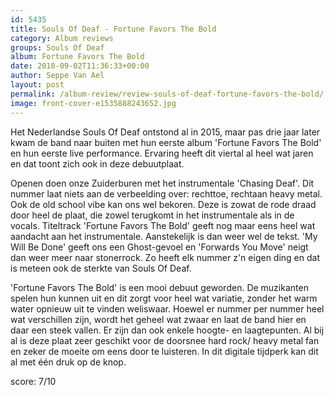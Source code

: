```yaml
---
id: 5435
title: Souls Of Deaf - Fortune Favors The Bold
category: Album reviews
groups: Souls Of Deaf
album: Fortune Favors The Bold
date: 2018-09-02T11:36:33+00:00
author: Seppe Van Ael
layout: post
permalink: /album-review/review-souls-of-deaf-fortune-favors-the-bold/
image: front-cover-e1535888243652.jpg
---
```

Het Nederlandse Souls Of Deaf ontstond al in 2015, maar pas drie jaar later kwam de band naar buiten met hun eerste album 'Fortune Favors The Bold' en hun eerste live performance. Ervaring heeft dit viertal al heel wat jaren en dat toont zich ook in deze debuutplaat.

Openen doen onze Zuiderburen met het instrumentale 'Chasing Deaf'. Dit nummer laat niets aan de verbeelding over: rechttoe, rechtaan heavy metal. Ook de old school vibe kan ons wel bekoren. Deze is zowat de rode draad door heel de plaat, die zowel terugkomt in het instrumentale als in de vocals. Titeltrack 'Fortune Favors The Bold' geeft nog maar eens heel wat aandacht aan het instrumentale. Aanstekelijk is dan weer wel de tekst. 'My Will Be Done' geeft ons een Ghost-gevoel en 'Forwards You Move' neigt dan weer meer naar stonerrock. Zo heeft elk nummer z'n eigen ding en dat is meteen ook de sterkte van Souls Of Deaf.

'Fortune Favors The Bold' is een mooi debuut geworden. De muzikanten spelen hun kunnen uit en dit zorgt voor heel wat variatie, zonder het warm water opnieuw uit te vinden weliswaar. Hoewel er nummer per nummer heel wat verschillen zijn, wordt het geheel wat zwaar en laat de band hier en daar een steek vallen. Er zijn dan ook enkele hoogte- en laagtepunten. Al bij al is deze plaat zeer geschikt voor de doorsnee hard rock/ heavy metal fan en zeker de moeite om eens door te luisteren. In dit digitale tijdperk kan dit al met één druk op de knop.

score: 7/10
